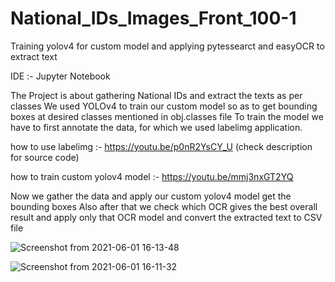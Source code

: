 # National_IDs_Images_Front_100-1
Training yolov4 for custom model and applying pytessearct and easyOCR to extract text


IDE :- Jupyter Notebook

The Project is about gathering National IDs and extract the texts as per classes
We used YOLOv4 to train our custom model so as to get bounding boxes at desired classes mentioned in obj.classes file
To train the model we have to first annotate the data, for which we used labelimg application.


how to use labelimg :- https://youtu.be/p0nR2YsCY_U (check description for source code)

how to train custom yolov4 model :- https://youtu.be/mmj3nxGT2YQ

Now we gather the data and apply our custom yolov4 model get the bounding boxes
Also after that we check which OCR gives the best overall result and apply only that OCR model and convert the extracted text to CSV file


![Screenshot from 2021-06-01 16-13-48](https://user-images.githubusercontent.com/78467404/120310788-63f8f180-c2f4-11eb-9aab-007a656c7cf0.png)


![Screenshot from 2021-06-01 16-11-32](https://user-images.githubusercontent.com/78467404/120310565-25fbcd80-c2f4-11eb-81ee-cdb02bd7efa4.png)
